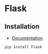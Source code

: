 # Flask

## Installation
* [Documentation](https://flask.palletsprojects.com/)

```
pip install Flask
```